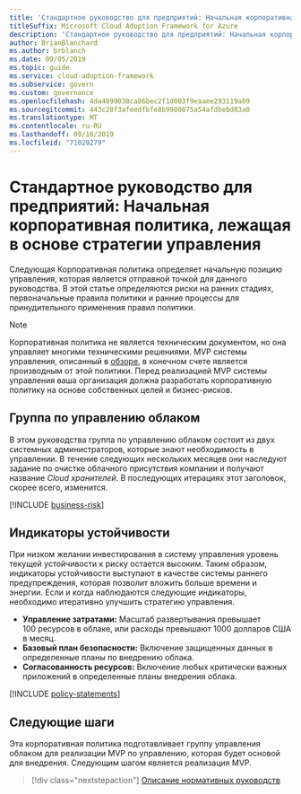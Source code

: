 ```yaml
---
title: 'Стандартное руководство для предприятий: Начальная корпоративная политика, лежащая в основе стратегии управления'
titleSuffix: Microsoft Cloud Adoption Framework for Azure
description: 'Стандартное руководство для предприятий: Начальная корпоративная политика, лежащая в основе стратегии управления'
author: BrianBlanchard
ms.author: brblanch
ms.date: 09/05/2019
ms.topic: guide
ms.service: cloud-adoption-framework
ms.subservice: govern
ms.custom: governance
ms.openlocfilehash: 4da4899038ca86bec2f1d003f9eaaee293119a09
ms.sourcegitcommit: 443c28f3afeedfbfe8b9980875a54afdbebd83a8
ms.translationtype: MT
ms.contentlocale: ru-RU
ms.lasthandoff: 09/16/2019
ms.locfileid: "71029279"
---
```

# <a name="standard-enterprise-guide-initial-corporate-policy-behind-the-governance-strategy"></a>Стандартное руководство для предприятий: Начальная корпоративная политика, лежащая в основе стратегии управления

Следующая Корпоративная политика определяет начальную позицию управления, которая является отправной точкой для данного руководства. В этой статье определяются риски на ранних стадиях, первоначальные правила политики и ранние процессы для принудительного применения правил политики.

> [!NOTE]
>Корпоративная политика не является техническим документом, но она управляет многими техническими решениями. MVP системы управления, описанный в [обзоре](./index.md), в конечном счете является производным от этой политики. Перед реализацией MVP системы управления ваша организация должна разработать корпоративную политику на основе собственных целей и бизнес-рисков.

## <a name="cloud-governance-team"></a>Группа по управлению облаком

В этом руководства группа по управлению облаком состоит из двух системных администраторов, которые знают необходимость в управлении. В течение следующих нескольких месяцев они наследуют задание по очистке облачного присутствия компании и получают название _Cloud хранителей_. В последующих итерациях этот заголовок, скорее всего, изменится.

[!INCLUDE [business-risk](../../../../includes/business-risks.md)]

## <a name="tolerance-indicators"></a>Индикаторы устойчивости

При низком желании инвестирования в систему управления уровень текущей устойчивости к риску остается высоким. Таким образом, индикаторы устойчивости выступают в качестве системы раннего предупреждения, которая позволит вложить больше времени и энергии. Если и когда наблюдаются следующие индикаторы, необходимо итеративно улучшить стратегию управления.

- **Управление затратами:** Масштаб развертывания превышает 100 ресурсов в облаке, или расходы превышают 1000 долларов США в месяц.
- **Базовый план безопасности:** Включение защищенных данных в определенные планы по внедрению облака.
- **Согласованность ресурсов:** Включение любых критически важных приложений в определенные планы внедрения облака.

[!INCLUDE [policy-statements](../../../../includes/policy-statements.md)]

## <a name="next-steps"></a>Следующие шаги

Эта корпоративная политика подготавливает группу управления облаком для реализации MVP по управлению, которая будет основой для внедрения. Следующим шагом является реализация MVP.

> [!div class="nextstepaction"]
> [Описание нормативных руководств](./prescriptive-guidance.md)
